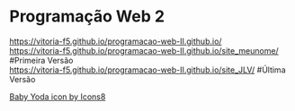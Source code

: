 # Programação Web 2
https://vitoria-f5.github.io/programacao-web-II.github.io/
<br>
https://vitoria-f5.github.io/programacao-web-II.github.io/site_meunome/ #Primeira Versão
<br>
https://vitoria-f5.github.io/programacao-web-II.github.io/site_JLV/ #Última Versão

<a href="https://icons8.com/icon/4OkVVhM1gDQn/baby-yoda">Baby Yoda icon by Icons8</a>
